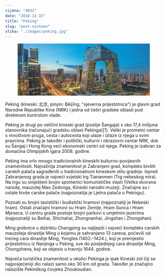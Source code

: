 ```yaml
---
cijena: "4832"
date: "2018-11-15"
title: "Peking"
slug: "post-ninteen"
slika: "./images/peking.jpg"
---
```


<!-- markdownlint-disable MD033 -->

<figure class="figure">
    <img src="./images/peking.jpg" alt="Title"/>
</figure>

Peking (kineski: 北京, pinyin: Běijīng; "sjeverna prijestolnica") je glavni grad Narodne Republike Kine (NRK) i jedna od četiri gradske oblasti pod direktnom kontrolom vlade.

Peking je drugi po veličini kineski grad (poslije Šangaja) s oko 17,4 milijuna stanovnika (računajući gradsku oblast Pekinga)[1]. Veliki je prometni centar s mnoštvom pruga, cesta i autocesta koji ulaze i izlaze iz njega u svim pravcima. Peking je također i politički, kulturni i obrazovni centar NRK, dok su Šangaj i Hong Kong veći ekonomski centri od njega. Peking je izabran za domaćina Olimpijskih igara 2008. godine.

Peking ima vrlo mnogo tradicionalnih kineskih kulturno-povijesnih znamenitosti. Najvažnija znamenitost je Zabranjeni grad, kompleks bivših carskih palača sagrađenih u tradicionalnom kineskom stilu gradnje. Ispred Zabranjenog grada je najveći svjetski trg Tiananmen (Trg nebeskog mira). Na trgu su smješteni brojni spomenici komunističke vlasti (Velika dvorana naroda, mauzolej Mao Zedonga, Kineski narodni muzej). Značajne su i ostale bivše carske palače (najpoznatija je Ljetna palača u Pekingu).

Poznati su brojni taoistički i budistički hramovi (najpoznatiji je Nebeski hram). Ostali značajni hramovi su Hram Zemlje, Hram Sunca i Hram Mjeseca. U centru grada postoje brojni parkovi s umjetnim jezerima (najpoznatiji su Beihai, Shichahai, Zhongnanhai, Jingshan i Zhongshan).

Ming grobnice u distriktu Changping su najljepši i najveći kompleks carskih mauzoleja dinastije Ming u kojemu je sahranjeno 13 careva, počevši od trećeg cara dinastije Ming, Yonglea (1402.–1424.), koji je premjestio prijestolnicu iz Nanjinga u Peking, sve do posljednjeg cara dinastije Ming, Chongzhena, koji se objesio u travnju 1644. godine.

Najveća turistička znamenitost u okolici Pekinga je ipak Kineski zid čiji se najposjećeniji dio nalazi samo oko 30 km od grada. Također je značajno nalazište Pekinškog čovjeka Zhoukoudian.
